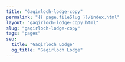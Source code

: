 ```yaml
---
title: "Gaqirloch-lodge-copy"
permalink: "{{ page.fileSlug }}/index.html"
layout: "gaqirloch-lodge-copy.html"
slug: "gaqirloch-lodge-copy"
tags: "pages"
seo:
  title: "Gaqirloch Lodge"
  og_title: "Gaqirloch Lodge"
---
```



